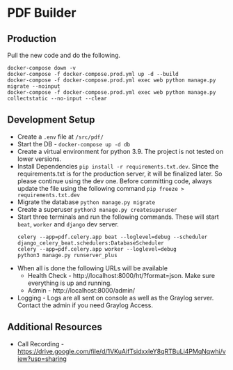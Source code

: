 # PDF Builder

## Production
Pull the new code and do the following.
```shell
docker-compose down -v
docker-compose -f docker-compose.prod.yml up -d --build
docker-compose -f docker-compose.prod.yml exec web python manage.py migrate --noinput
docker-compose -f docker-compose.prod.yml exec web python manage.py collectstatic --no-input --clear
```


## Development Setup
- Create a `.env` file at  `/src/pdf/`
- Start the DB - `docker-compose up -d db`
- Create a virtual environment for python 3.9. The project is not tested on lower versions.
- Install Dependencies `pip install -r requirements.txt.dev`. Since the requirements.txt is for the production server, it will be finalized later. So please continue using the dev one. Before committing code, always update the file using the following command `pip freeze > requirements.txt.dev`
- Migrate the database `python manage.py migrate`
- Create a superuser `python3 manage.py createsuperuser`
- Start three terminals and run the following commands. These will start `beat`, `worker` and `django` dev server.
    ```shell
    celery --app=pdf.celery.app beat --loglevel=debug --scheduler django_celery_beat.schedulers:DatabaseScheduler
    celery --app=pdf.celery.app worker --loglevel=debug
    python3 manage.py runserver_plus
    ```
- When all is done the following URLs will be available
  - Health Check - http://localhost:8000/ht/?format=json. Make sure everything is up and running.
  - Admin - http://localhost:8000/admin/
- Logging - Logs are all sent on console as well as the Graylog server. Contact the admin if you need Graylog Access.

## Additional Resources 
- Call Recording - https://drive.google.com/file/d/1VKuAifTsidxxIeY8qRTBuLi4PMqNqwhi/view?usp=sharing

